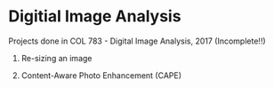 # Digitial Image Analysis
Projects done in COL 783 - Digital Image Analysis, 2017 (Incomplete!!)

1. Re-sizing an image

2. Content-Aware Photo Enhancement (CAPE)
